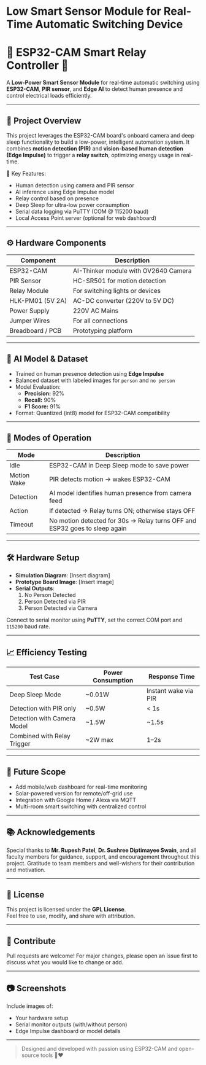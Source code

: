 # Low Smart Sensor Module for Real-Time Automatic Switching Device
# 🔌 ESP32-CAM Smart Relay Controller 🚨

A **Low-Power Smart Sensor Module** for real-time automatic switching using **ESP32-CAM**, **PIR sensor**, and **Edge AI** to detect human presence and control electrical loads efficiently.

---

## 📸 Project Overview

This project leverages the ESP32-CAM board's onboard camera and deep sleep functionality to build a low-power, intelligent automation system. It combines **motion detection (PIR)** and **vision-based human detection (Edge Impulse)** to trigger a **relay switch**, optimizing energy usage in real-time.

🧠 Key Features:
- Human detection using camera and PIR sensor
- AI inference using Edge Impulse model
- Relay control based on presence
- Deep Sleep for ultra-low power consumption
- Serial data logging via PuTTY (COM @ 115200 baud)
- Local Access Point server (optional for web dashboard)

---

## ⚙️ Hardware Components

| Component             | Description                                      |
|----------------------|--------------------------------------------------|
| ESP32-CAM            | AI-Thinker module with OV2640 Camera             |
| PIR Sensor           | HC-SR501 for motion detection                    |
| Relay Module         | For switching lights or devices                  |
| HLK-PM01 (5V 2A)     | AC-DC converter (220V to 5V DC)                  |
| Power Supply         | 220V AC Mains                                    |
| Jumper Wires         | For all connections                              |
| Breadboard / PCB     | Prototyping platform                             |

---

## 🧠 AI Model & Dataset

- Trained on human presence detection using **Edge Impulse**
- Balanced dataset with labeled images for `person` and `no person`
- Model Evaluation:
  - **Precision:** 92%
  - **Recall:** 90%
  - **F1 Score:** 91%
- Format: Quantized (int8) model for ESP32-CAM compatibility

---

## 🔌 Modes of Operation

| Mode        | Description                                                                 |
|-------------|-----------------------------------------------------------------------------|
| Idle        | ESP32-CAM in Deep Sleep mode to save power                                 |
| Motion Wake | PIR detects motion → wakes ESP32-CAM                                       |
| Detection   | AI model identifies human presence from camera feed                        |
| Action      | If detected → Relay turns ON; otherwise stays OFF                          |
| Timeout     | No motion detected for 30s → Relay turns OFF and ESP32 goes to sleep again |

---

## 🛠️ Hardware Setup

- **Simulation Diagram**: [Insert diagram]
- **Prototype Board Image**: [Insert image]
- **Serial Outputs**:
  1. No Person Detected
  2. Person Detected via PIR
  3. Person Detected via Camera

Connect to serial monitor using **PuTTY**, set the correct COM port and `115200` baud rate.

---

## 📈 Efficiency Testing

| Test Case                    | Power Consumption | Response Time |
|-----------------------------|-------------------|----------------|
| Deep Sleep Mode             | ~0.01W            | Instant wake via PIR |
| Detection with PIR only     | ~0.5W             | < 1s           |
| Detection with Camera Model | ~1.5W             | ~1.5s          |
| Combined with Relay Trigger | ~2W max           | 1–2s           |

---

## 🔮 Future Scope

- Add mobile/web dashboard for real-time monitoring
- Solar-powered version for remote/off-grid use
- Integration with Google Home / Alexa via MQTT
- Multi-room smart switching with centralized control

---

## 📚 Acknowledgements

Special thanks to **Mr. Rupesh Patel**, **Dr. Sushree Diptimayee Swain**, and all faculty members for guidance, support, and encouragement throughout this project. Gratitude to team members and well-wishers for their contribution and motivation.

---

## 📄 License

This project is licensed under the **GPL License**.  
Feel free to use, modify, and share with attribution.

---

## 🙌 Contribute

Pull requests are welcome! For major changes, please open an issue first to discuss what you would like to change or add.

---

## 📷 Screenshots

Include images of:
- Your hardware setup
- Serial monitor outputs (with/without person)
- Edge Impulse dashboard or model details

---

> Designed and developed with passion using ESP32-CAM and open-source tools 🔧❤️
